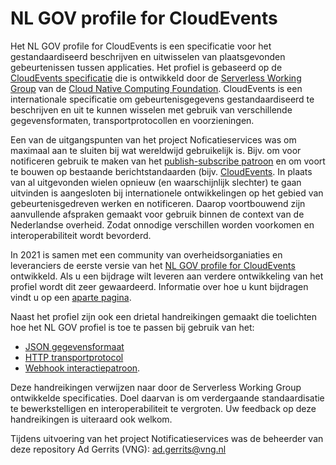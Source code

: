 # NL GOV profile for CloudEvents

Het NL GOV profile for CloudEvents is een specificatie voor het gestandaardiseerd
beschrijven en uitwisselen van plaatsgevonden gebeurtenissen tussen applicaties.
Het profiel is gebaseerd op de [CloudEvents specificatie](https://cloudevents.io/) die is ontwikkeld door de [Serverless Working Group](https://github.com/cncf/wg-serverless) van de [Cloud Native Computing Foundation](https://www.cncf.io/). CloudEvents is een internationale specificatie om gebeurtenisgegevens gestandaardiseerd te beschrijven en uit te kunnen wisselen met gebruik van verschillende gegevensformaten, transportprotocollen en voorzieningen.

Een van de uitgangspunten van het project Noficatieservices was om maximaal aan te sluiten bij wat wereldwijd gebruikelijk is. Bijv. om voor notificeren gebruik te maken van het [publish-subscribe patroon](https://en.wikipedia.org/wiki/Publish%E2%80%93subscribe_pattern) en om voort te bouwen op bestaande berichtstandaarden (bijv. [CloudEvents](https://cloudevents.io/). In plaats van al uitgevonden wielen opnieuw (en waarschijnlijk slechter) te gaan uitvinden is aangesloten bij internationele ontwikkelingen op het gebied van gebeurtenisgedreven werken en notificeren. Daarop voortbouwend zijn aanvullende afspraken gemaakt voor gebruik binnen de context van de Nederlandse overheid. Zodat onnodige verschillen worden voorkomen en  interoperabiliteit wordt bevorderd.

In 2021 is samen met een community van overheidsorganiaties en leveranciers de eerste versie van het [NL GOV profile for CloudEvents](https://Logius-standaarden.github.io/NL-GOV-profile-for-CloudEvents/) ontwikkeld. Als u een bijdrage wilt leveren aan verdere ontwikkeling van het profiel wordt dit zeer gewaardeerd. Informatie over hoe u kunt bijdragen vindt u op een [aparte pagina](CONTRIBUTING.md).

Naast het profiel zijn ook een drietal handreikingen gemaakt die toelichten hoe het NL GOV profiel is toe te passen bij gebruik van het:

- [JSON gegevensformaat](https://github.com/Logius-standaarden/CloudEvents-NL-Guidelines/blob/develop//NL-GOV-Guideline-for-CloudEvents-JSON.md)
- [HTTP transportprotocol](https://github.com/Logius-standaarden/CloudEvents-NL-Guidelines/blob/develop/NL-GOV-Guideline-for-CloudEvents-HTTP.md)
- [Webhook interactiepatroon](https://github.com/Logius-standaarden/CloudEvents-NL-Guidelines/blob/develop//NL-GOV-Guideline-for-CloudEvents-Webhook.md).

Deze handreikingen verwijzen naar door de Serverless Working Group ontwikkelde specificaties. Doel daarvan is om verdergaande standaardisatie te bewerkstelligen en interoperabiliteit te vergroten. Uw feedback op deze handreikingen is uiteraard ook welkom.

Tijdens uitvoering van het project Notificatieservices was de beheerder van deze repository Ad Gerrits (VNG): ad.gerrits@vng.nl 
